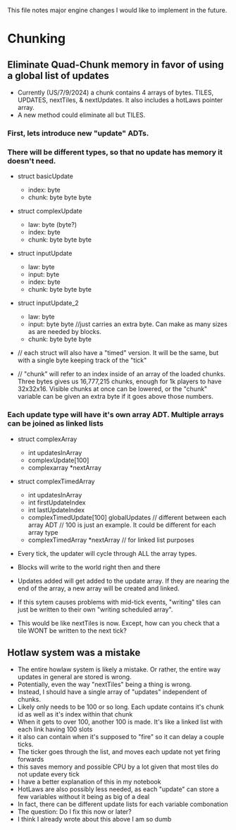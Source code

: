 This file notes major engine changes I would like to implement in the future.

# Chunking

## Eliminate Quad-Chunk memory in favor of using a global list of updates
- Currently (US/7/9/2024) a chunk contains 4 arrays of bytes. TILES, UPDATES, nextTiles, & nextUpdates. It also includes a hotLaws pointer array.
- A new method could eliminate all but TILES.


### First, lets introduce new "update" ADTs.
### There will be different types, so that no update has memory it doesn't need.

- struct basicUpdate
    - index: byte
    - chunk: byte byte byte

- struct complexUpdate
    - law:   byte (byte?)
    - index: byte
    - chunk: byte byte byte

- struct inputUpdate
    - law: byte
    - input: byte
    - index: byte
    - chunk: byte byte byte

- struct inputUpdate_2
    - law: byte
    - input: byte byte //just carries an extra byte. Can make as many sizes as are needed by blocks.
    - chunk: byte byte byte

- // each struct will also have a "timed" version. It will be the same, but with a single byte keeping track of the "tick"
- // "chunk" will refer to an index inside of an array of the loaded chunks. Three bytes gives us 16,777,215 chunks, enough for 1k players to have 32x32x16. Visible chunks at once can be lowered, or the "chunk" variable can be given an extra byte if it goes above those numbers.


### Each update type will have it's own array ADT. Multiple arrays can be joined as linked lists

- struct complexArray
    - int updatesInArray
    - complexUpdate[100]
    - complexarray *nextArray

- struct complexTimedArray
    - int updatesInArray
    - int firstUpdateIndex
    - int lastUpdateIndex
    - complexTimedUpdate[100] globalUpdates  // different between each array ADT
                                             // 100 is just an example. It could be different for each array type
    - complexTimedArray *nextArray           // for linked list purposes


- Every tick, the updater will cycle through ALL the array types.
- Blocks will write to the world right then and there
- Updates added will get added to the update array. If they are nearing the end of the array, a new array will be created and linked.

- If this sytem causes problems with mid-tick events, "writing" tiles can just be written to their own "writing scheduled array".
- This would be like nextTiles is now. Except, how can you check that a tile WONT be written to the next tick?


## Hotlaw system was a mistake
- The entire howlaw system is likely a mistake. Or rather, the entire way updates in general are stored is wrong.
- Potentially, even the way "nextTiles" being a thing is wrong.
- Instead, I should have a single array of "updates" independent of chunks.
- Likely only needs to be 100 or so long. Each update contains it's chunk id as well as it's index within that chunk
- When it gets to over 100, another 100 is made. It's like a linked list with each link having 100 slots
- it also can contain when it's supposed to "fire" so it can delay a couple ticks.
- The ticker goes through the list, and moves each update not yet firing forwards
- this saves memory and possible CPU by a lot given that most tiles do not update every tick
- I have a better explanation of this in my notebook
- HotLaws are also possibly less needed, as each "update" can store a few variables without it being as big of a deal
- In fact, there can be different update lists for each variable combonation
- The question: Do I fix this now or later?
- I think I already wrote about this above I am so dumb